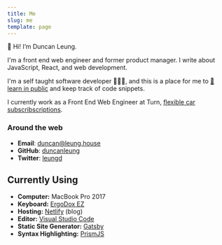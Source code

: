 ```yaml
---
title: Me
slug: me
template: page
---
```


👋 Hi! I’m Duncan Leung.

I'm a front end web engineer and former product manager. I write about JavaScript, React, and web development.

I'm a self taught software developer 👨🏻‍💻, and this is a
place for me to <a href="/learn"> 📝 learn in public</a> and keep
track of code snippets.

I currently work as a Front End Web Engineer at Turn, <a href="https://turncar.com" target="_blank">flexible car subscribscriptions</a>.

<!-- ### Newsletter

I send out a message whenever I write something new. Sign up for the newsletter to get notified.

<a class="button" href="https://duncanleung.substack.com">Join the newsletter</a> -->

<!-- ![Me](../images/taniafull.jpg) -->

### Around the web

- **Email**: <a href="mailto:duncan[AT]leung[DOT]house" target="_blank">duncan@leung.house</a>
- **GitHub**: <a href="https://github.com/duncanleung" target="_blank">duncanleung</a>
- **Twitter**: <a href="https://twitter.com/leungd" target="_blank">leungd</a>

## Currently Using

- **Computer:** MacBook Pro 2017
- **Keyboard:** <a href="https://ergodox-ez.com/" target="_blank">ErgoDox EZ</a>
- **Hosting:** [Netlify](https://netlify.com) (blog)<!-- , [Heroku](https://heroku.com) (API) -->
- **Editor:** <a href="https://code.visualstudio.com/" target="_blank">Visual Studio Code</a>
- **Static Site Generator:** <a href="https://gatsbyjs.org" target="_blank">Gatsby</a>
- **Syntax Highlighting:** <a href="http://prismjs.com/" target="_blank">PrismJS</a>
  <!-- - **Newsletter:** [Substack](https://substack.com) -->
  <!-- - **Notes:** [SimpleNote](https://simplenote.com/) -->

<!-- ## Miscellaneous

- Won 3rd place for [Personal Developer Blog of the Year 2019](https://hackernoon.com/personal-developer-blog-of-the-year-hacker-noon-noonies-awards-2019-hz2tu32ql) -->
